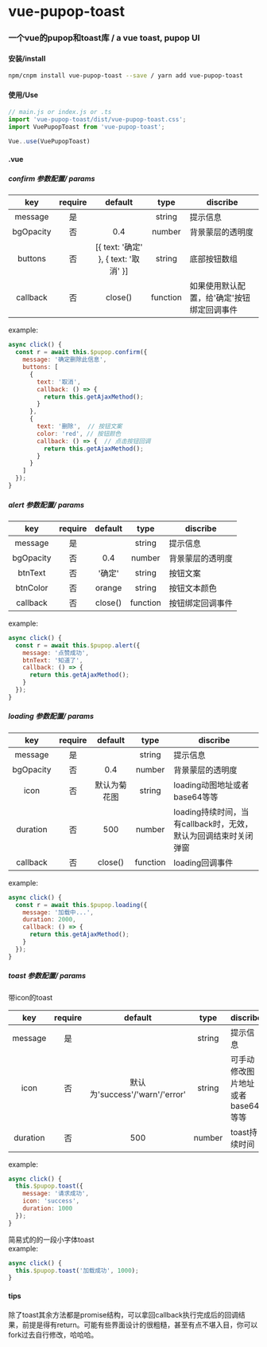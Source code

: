# vue-pupop-toast

### 一个vue的pupop和toast库 / a vue toast, pupop UI

#### 安装/install
```bash
npm/cnpm install vue-pupop-toast --save / yarn add vue-pupop-toast
```

#### 使用/Use
``` javascript
// main.js or index.js or .ts
import 'vue-pupop-toast/dist/vue-pupop-toast.css';
import VuePupopToast from 'vue-pupop-toast';

Vue..use(VuePupopToast)
```

#### .vue
##### confirm 参数配置/ params
| key  | require |  default |  type | discribe |  
| :--: | :-----: | :----: | :---: | -------- |  
| message | 是 |        | string | 提示信息 |
| bgOpacity | 否 | 0.4 | number | 背景蒙层的透明度 |
| buttons | 否 | [{ text: '确定' }, { text: '取消' }] | string | 底部按钮数组 |
| callback | 否 | close() | function | 如果使用默认配置，给'确定'按钮绑定回调事件 |
  
example:  
``` javascript
async click() {
  const r = await this.$pupop.confirm({
    message: '确定删除此信息',
    buttons: [
      {
        text: '取消',
        callback: () => {
          return this.getAjaxMethod();
        }
      },
      {
        text: '删除',  // 按钮文案
        color: 'red', // 按钮颜色
        callback: () => {  // 点击按钮回调
          return this.getAjaxMethod();
        }
      }
    ]
  });
}
```
##### alert 参数配置/ params
| key  | require |  default |  type | discribe |  
| :--: | :-----: | :----: | :---: | -------- |  
| message | 是 |        | string | 提示信息 |
| bgOpacity | 否 | 0.4 | number | 背景蒙层的透明度 |
| btnText | 否 | '确定' | string | 按钮文案 |
| btnColor | 否 | orange | string | 按钮文本颜色 |
| callback | 否 | close() | function | 按钮绑定回调事件 |
  
example:  
``` javascript
async click() {
  const r = await this.$pupop.alert({
    message: '点赞成功',
    btnText: '知道了',
    callback: () => {
      return this.getAjaxMethod();
    }
  });
}
```
##### loading 参数配置/ params
| key  | require |  default |  type | discribe |  
| :--: | :-----: | :----: | :---: | -------- |  
| message | 是 |        | string | 提示信息 |
| bgOpacity | 否 | 0.4 | number | 背景蒙层的透明度 |
| icon | 否 | 默认为菊花图 | string | loading动图地址或者base64等等 |
| duration | 否 | 500 | number | loading持续时间，当有callback时，无效，默认为回调结束时关闭弹窗 |
| callback | 否 | close() | function | loading回调事件 |
  
example:  
``` javascript
async click() {
  const r = await this.$pupop.loading({
    message: '加载中...',
    duration: 2000,
    callback: () => {
      return this.getAjaxMethod();
    }
  });
}
```
##### toast 参数配置/ params
带icon的toast  

| key | require |  default |  type | discribe |  
| :--: | :-----: | :----: | :---: | -------- |  
| message | 是 |        | string | 提示信息 |
| icon | 否 | 默认为'success'/'warn'/'error' | string | 可手动修改图片地址或者base64等等 |
| duration | 否 | 500 | number | toast持续时间 |
  
example:  
``` javascript
async click() {
  this.$pupop.toast({
    message: '请求成功',
    icon: 'success',
    duration: 1000
  });
}
```
简易式的的一段小字体toast  
example:  
``` javascript
async click() {
  this.$pupop.toast('加载成功', 1000);
}
```

#### tips
除了toast其余方法都是promise结构，可以拿回callback执行完成后的回调结果，前提是得有return。可能有些界面设计的很粗糙，甚至有点不堪入目，你可以fork过去自行修改，哈哈哈。
